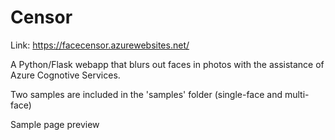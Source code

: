 # Censor

Link: https://facecensor.azurewebsites.net/

A Python/Flask webapp that blurs out faces in photos with the assistance of Azure Cognotive Services.

Two samples are included in the 'samples' folder (single-face and multi-face)

Sample page preview
